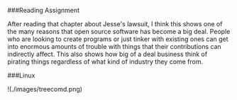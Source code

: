 ###Reading Assignment

After reading that chapter about Jesse's lawsuit, I think this shows one of the many reasons that open source software has become a big deal. People who are looking to create programs or just tinker with existing ones can get into enormous amounts of trouble with things that their contributions can indirectly affect. This also shows how big of a deal business think of pirating things regardless of what kind of industry they come from.  

###Linux

!(./images/treecomd.png)
